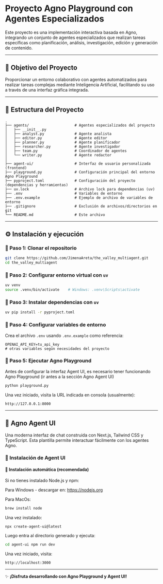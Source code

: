 
# Proyecto Agno Playground con Agentes Especializados

Este proyecto es una implementación interactiva basada en Agno, integrando un conjunto de agentes especializados que realizan tareas específicas como planificación, análisis, investigación, edición y generación de contenido.

---

## 🚀 Objetivo del Proyecto

Proporcionar un entorno colaborativo con agentes automatizados para realizar tareas complejas mediante Inteligencia Artificial, facilitando su uso a través de una interfaz gráfica integrada.

---

## 📁 Estructura del Proyecto

```
.
├── agents/                     # Agentes especializados del proyecto
│   ├── __init__.py
│   ├── analyst.py              # Agente analista
│   ├── editor.py               # Agente editor
│   ├── planner.py              # Agente planificador
│   ├── researcher.py           # Agente investigador
│   ├── team.py                 # Coordinador de agentes
│   └── writer.py               # Agente redactor
│
├── agent-ui/                   # Interfaz de usuario personalizada (frontend)
├── playground.py               # Configuración principal del entorno Agno Playground
├── pyproject.toml              # Configuración del proyecto (dependencias y herramientas)
├── uv.lock                     # Archivo lock para dependencias (uv)
├── .env                        # Variables de entorno
├── .env.example                # Ejemplo de archivo de variables de entorno
├── .gitignore                  # Exclusión de archivos/directorios en git
└── README.md                   # Este archivo
```

---

## ⚙️ Instalación y ejecución

### 🔸 Paso 1: Clonar el repositorio

```bash
git clone https://github.com/JimenaAreta/the_valley_multiagent.git
cd the_valley_multiagent
```

### 🔸 Paso 2: Configurar entorno virtual con `uv`

```bash
uv venv
source .venv/bin/activate    # Windows: .venv\Scripts\activate
```

### 🔸 Paso 3: Instalar dependencias con `uv`

```bash
uv pip install -r pyproject.toml
```

### 🔸 Paso 4: Configurar variables de entorno

Crea el archivo `.env` usando `.env.example` como referencia:

```env
OPENAI_API_KEY=tu_api_key
# otras variables según necesidades del proyecto
```

### 🔸 Paso 5: Ejecutar Agno Playground

Antes de configurar la interfaz Agent UI, es necesario tener funcionando Agno Playground (ir antes a la sección Agno Agent UI)

```bash
python playground.py
```

Una vez iniciado, visita la URL indicada en consola (usualmente):

```
http://127.0.0.1:8000
```

---

## 🔷 Agno Agent UI

Una moderna interfaz de chat construida con Next.js, Tailwind CSS y TypeScript. Esta plantilla permite interactuar fácilmente con los agentes Agno.

### 🚦 Instalación de Agent UI

#### 🔹 Instalación automática (recomendada)

Si no tienes instalado Node.js y npm:

Para Windows - descargar en:
https://nodejs.org

Para MacOs:
```bash
brew install node
```

Una vez instalado:

```bash
npx create-agent-ui@latest
```

Luego entra al directorio generado y ejecuta:

```bash
cd agent-ui npm run dev
```

Una vez iniciado, visita:

```
http://localhost:3000
```

---

✨ **¡Disfruta desarrollando con Agno Playground y Agent UI!**
